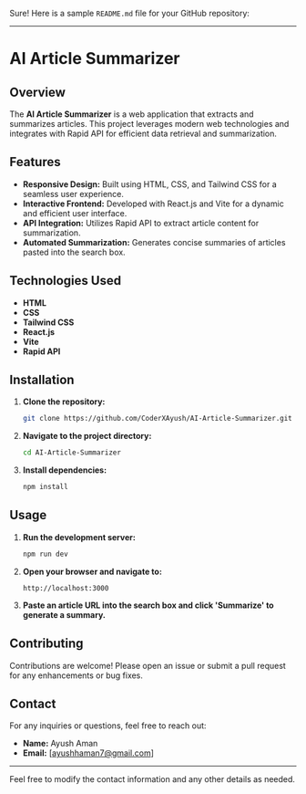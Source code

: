 Sure! Here is a sample `README.md` file for your GitHub repository:

---

# AI Article Summarizer

## Overview
The **AI Article Summarizer** is a web application that extracts and summarizes articles. This project leverages modern web technologies and integrates with Rapid API for efficient data retrieval and summarization.

## Features
- **Responsive Design:** Built using HTML, CSS, and Tailwind CSS for a seamless user experience.
- **Interactive Frontend:** Developed with React.js and Vite for a dynamic and efficient user interface.
- **API Integration:** Utilizes Rapid API to extract article content for summarization.
- **Automated Summarization:** Generates concise summaries of articles pasted into the search box.

## Technologies Used
- **HTML**
- **CSS**
- **Tailwind CSS**
- **React.js**
- **Vite**
- **Rapid API**

## Installation

1. **Clone the repository:**
   ```bash
   git clone https://github.com/CoderXAyush/AI-Article-Summarizer.git
   ```

2. **Navigate to the project directory:**
   ```bash
   cd AI-Article-Summarizer
   ```

3. **Install dependencies:**
   ```bash
   npm install
   ```

## Usage

1. **Run the development server:**
   ```bash
   npm run dev
   ```

2. **Open your browser and navigate to:**
   ```
   http://localhost:3000
   ```

3. **Paste an article URL into the search box and click 'Summarize' to generate a summary.**

## Contributing
Contributions are welcome! Please open an issue or submit a pull request for any enhancements or bug fixes.


## Contact
For any inquiries or questions, feel free to reach out:

- **Name:** Ayush Aman
- **Email:** [ayushhaman7@gmail.com]

---

Feel free to modify the contact information and any other details as needed.
